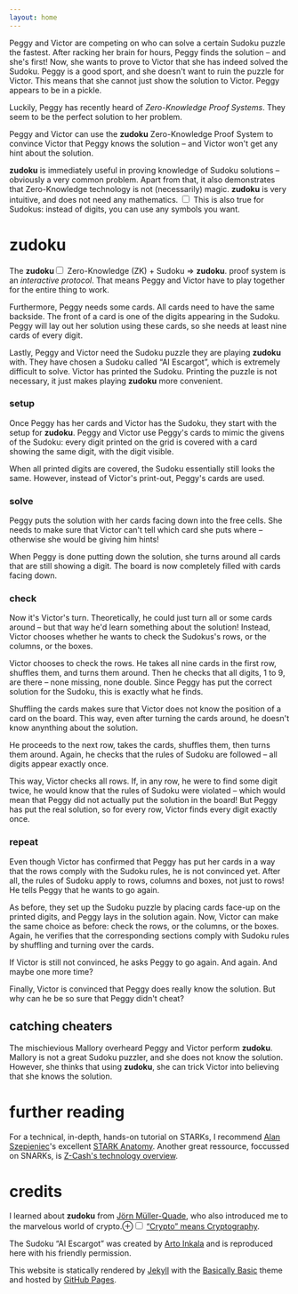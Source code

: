 ```yaml
---
layout: home
---
```

Peggy and Victor are competing on who can solve a certain Sudoku puzzle the fastest.
After racking her brain for hours, Peggy finds the solution – and she's first!
Now, she wants to prove to Victor that she has indeed solved the Sudoku.
Peggy is a good sport, and she doesn't want to ruin the puzzle for Victor.
This means that she cannot just show the solution to Victor.
Peggy appears to be in a pickle.

Luckily, Peggy has recently heard of _Zero-Knowledge Proof Systems_.
They seem to be the perfect solution to her problem.

Peggy and Victor can use the **zudoku** Zero-Knowledge Proof System to convince Victor that Peggy knows the solution – and Victor won't get any hint about the solution.

**zudoku** is immediately useful in proving knowledge of Sudoku solutions – obviously a very common problem.
Apart from that, it also demonstrates that Zero-Knowledge technology is not (necessarily) magic.
**zudoku** is very intuitive, and does not need any mathematics.<label for="sn-no-maths" class="margin-toggle sidenote-number"> </label><input type="checkbox" id="sn-no-maths" class="margin-toggle"/>
<span class="sidenote">
	This is also true for Sudokus: instead of digits, you can use any symbols you want.
</span> 

# zudoku

The **zudoku**<label for="sn-zudoku" class="margin-toggle sidenote-number"></label><input type="checkbox" id="sn-zudoku" class="margin-toggle"/> 
<span class="sidenote">
	Zero-Knowledge (ZK) + Sudoku ⇒ **zudoku**.
</span> 
proof system is an _interactive protocol_.
That means Peggy and Victor have to play together for the entire thing to work.
<!-- explain Sudoku rules? -->

Furthermore, Peggy needs some cards.
All cards need to have the same backside.
The front of a card is one of the digits appearing in the Sudoku.
Peggy will lay out her solution using these cards, so she needs at least nine cards of every digit.

Lastly, Peggy and Victor need the Sudoku puzzle they are playing **zudoku** with.
They have chosen a Sudoku called “AI Escargot”, which is extremely difficult to solve.
Victor has printed the Sudoku.
Printing the puzzle is not necessary, it just makes playing **zudoku** more convenient.

### setup

Once Peggy has her cards and Victor has the Sudoku, they start with the setup for **zudoku**.
Peggy and Victor use Peggy's cards to mimic the givens of the Sudoku:
every digit printed on the grid is covered with a card showing the same digit, with the digit visible.

When all printed digits are covered, the Sudoku essentially still looks the same.
However, instead of Victor's print-out, Peggy's cards are used.

### solve

Peggy puts the solution with her cards facing down into the free cells.
She needs to make sure that Victor can't tell which card she puts where – otherwise she would be giving him hints!

When Peggy is done putting down the solution, she turns around all cards that are still showing a digit.
The board is now completely filled with cards facing down.

### check

Now it's Victor's turn.
Theoretically, he could just turn all or some cards around – but that way he'd learn something about the solution!
Instead, Victor chooses whether he wants to check the Sudokus's rows, or the columns, or the boxes.

Victor chooses to check the rows.
He takes all nine cards in the first row, shuffles them, and turns them around.
Then he checks that all digits, 1 to 9, are there – none missing, none double.
Since Peggy has put the correct solution for the Sudoku, this is exactly what he finds.

Shuffling the cards makes sure that Victor does not know the position of a card on the board.
This way, even after turning the cards around, he doesn't know anynthing about the solution.

He proceeds to the next row, takes the cards, shuffles them, then turns them around.
Again, he checks that the rules of Sudoku are followed – all digits appear exactly once.

This way, Victor checks all rows.
If, in any row, he were to find some digit twice, he would know that the rules of Sudoku were violated – which would mean that Peggy did not actually put the solution in the board!
But Peggy has put the real solution, so for every row, Victor finds every digit exactly once.

### repeat

Even though Victor has confirmed that Peggy has put her cards in a way that the rows comply with the Sudoku rules, he is not convinced yet.
After all, the rules of Sudoku apply to rows, columns and boxes, not just to rows!
He tells Peggy that he wants to go again.

As before, they set up the Sudoku puzzle by placing cards face-up on the printed digits, and Peggy lays in the solution again.
Now, Victor can make the same choice as before:
check the rows, or the columns, or the boxes.
Again, he verifies that the corresponding sections comply with Sudoku rules by shuffling and turning over the cards.

If Victor is still not convinced, he asks Peggy to go again.
And again.
And maybe one more time?

Finally, Victor is convinced that Peggy does really know the solution.
But why can he be so sure that Peggy didn't cheat?

## catching cheaters

The mischievious Mallory overheard Peggy and Victor perform **zudoku**.
Mallory is not a great Sudoku puzzler, and she does not know the solution.
However, she thinks that using **zudoku**, she can trick Victor into believing that she knows the solution.

# further reading

For a technical, in-depth, hands-on tutorial on STARKs, I recommend [Alan Szepieniec](https://asz.ink/)'s excellent [STARK Anatomy](https://aszepieniec.github.io/stark-anatomy/).
Another great ressource, foccussed on SNARKs, is [Z-Cash's technology overview](https://z.cash/technology/zksnarks/).

# credits

I learned about **zudoku** from [Jörn Müller-Quade](https://crypto.iti.kit.edu/english/head-of-institute.php), who also introduced me to the marvelous world of crypto.<label for="mn-crypto" class="margin-toggle">&#8853;</label><input type="checkbox" id="mn-crypto" class="margin-toggle"/>
<span class="marginnote">
	[“Crypto” means Cryptography](https://en.wikipedia.org/wiki/Crypto_naming_controversy).
</span>

The Sudoku “AI Escargot” was created by [Arto Inkala](http://aisudoku.com/index_en.html) and is reproduced here with his friendly permission.

This website is statically rendered by [Jekyll](https://jekyllrb.com/) with the [Basically Basic](https://github.com/mmistakes/jekyll-theme-basically-basic) theme and hosted by [GitHub Pages](https://pages.github.com/).
